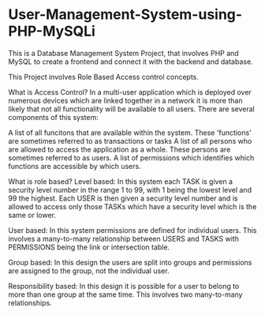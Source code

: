 # User-Management-System-using-PHP-MySQLi
This is a Database Management System Project, that involves PHP and MySQL to create a frontend and connect it with the backend and database.

This Project involves Role Based Access control concepts.

What is Access Control?
In a multi-user application which is deployed over numerous devices which are linked together in a network it is more than likely that not all functionality will be available to all users. There are several components of this system:

A list of all funcitons that are available within the system. These 'functions' are sometimes referred to as transactions or tasks
A list of all persons who are allowed to access the application as a whole. These persons are sometimes referred to as users.
A list of permissions which identifies which functions are accessible by which users.


What is role based?
Level based: In this system each TASK is given a security level number in the range 1 to 99, with 1 being the lowest level and 99 the highest. Each USER is then given a security level number and is allowed to access only those TASKs which have a security level which is the same or lower.

User based: In this system permissions are defined for individual users. This involves a many-to-many relationship between USERS and TASKS with PERMISSIONS being the link or intersection table.

Group based: In this design the users are split into groups and permissions are assigned to the group, not the individual user.

Responsibility based: In this design it is possible for a user to belong to more than one group at the same time. This involves two many-to-many relationships.

